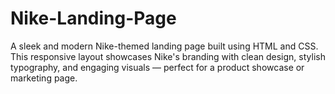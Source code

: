 # Nike-Landing-Page
A sleek and modern Nike-themed landing page built using HTML and CSS. This responsive layout showcases Nike's branding with clean design, stylish typography, and engaging visuals — perfect for a product showcase or marketing page.

